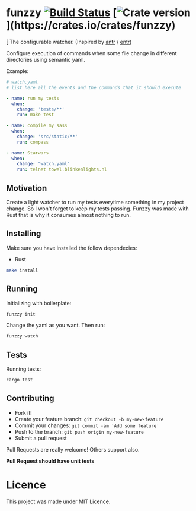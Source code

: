 # funzzy  [![Build Status](https://travis-ci.org/cristianoliveira/funzzy.svg?branch=master)](https://travis-ci.org/cristianoliveira/funzzy)  [![Crate version](https://img.shields.io/crates/v/funzzy.svg?)](https://crates.io/crates/funzzy)
[
The configurable watcher. (Inspired by [antr](https://github.com/juanibiapina/antr) / [entr](http://entrproject.org/))

Configure execution of commands when some file change in different directories using semantic yaml.

Example:
```yaml
# watch.yaml
# list here all the events and the commands that it should execute

- name: run my tests
  when:
    change: 'tests/**'
    run: make test

- name: compile my sass
  when:
    change: 'src/static/**'
    run: compass

- name: Starwars
  when:
    change: "watch.yaml"
    run: telnet towel.blinkenlights.nl
```

## Motivation
Create a light watcher to run my tests everytime something in my project change. So I won't forget to keep my tests passing. Funzzy was made with Rust that is why it consumes almost nothing to run.


## Installing
Make sure you have installed the follow dependecies:
- Rust
```bash
make install
```

## Running
Initializing with boilerplate:
```bash
funzzy init
```
Change the yaml as you want. Then run:
```bash
funzzy watch
```

## Tests
Running tests:
```bash
cargo test
```

## Contributing
 - Fork it!
 - Create your feature branch: `git checkout -b my-new-feature`
 - Commit your changes: `git commit -am 'Add some feature'`
 - Push to the branch: `git push origin my-new-feature`
 - Submit a pull request

Pull Requests are really welcome! Others support also.

**Pull Request should have unit tests**

# Licence
This project was made under MIT Licence.
